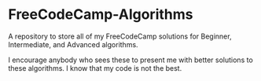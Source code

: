 # FreeCodeCamp-Algorithms

A repository to store all of my FreeCodeCamp solutions for Beginner, Intermediate, and Advanced algorithms.

I encourage anybody who sees these to present me with better solutions to these algorithms. I know that my code is not the best.
